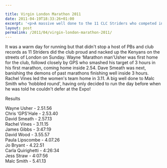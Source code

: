 ```yaml
---

title: Virgin London Marathon 2011
date: 2011-04-19T18:33:26+01:00
excerpt: '<p>A massive well done to the 11 CLC Striders who competed in the London Marathon on Sunday</p>'
layout: post
permalink: /2011/04/virgin-london-marathon-2011/
---
```

</p> 

It was a warm day for running but that didn't stop a host of PBs and club records as 11 Striders did the club proud and nacked up the Kenyans on the streets of London on Sunday. Wayne &#8216;Marathon man'Usher was first home for the club, followd closely by GPS who smashed his target of 3 hours in his first marathon, coming home inside 2.54. Dave Smeath was next, banishing the demons of past marathons finishing well inside 3 hours. Rachel Vines led the women's team home in 3.11. A big well done to Malc Smith who &#8216;hobbled round', having only decided to run the day before when he was told he couldn't defer at the Expo!

Results

Wayne Usher - 2.51.56  
Chris &#8216;GPS'Hale - 2.53.40  
David Smeath - 2.57.13  
Rachel Vines - 3.11.15  
James Gibbs - 3:47:19  
David Wood - 3.55.57  
Paula Lipscombe - 4.07.26  
Jo Bryant - 4.22.51  
Carla Quirighetti - 4:26:34  
Jess Straw - 4:07:56  
Malc Smith - 5.41.13</p>
